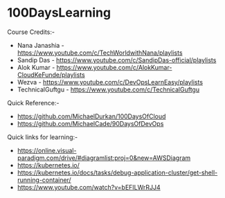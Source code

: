 # 100DaysLearning

Course Credits:-
- Nana Janashia   - https://www.youtube.com/c/TechWorldwithNana/playlists
- Sandip Das      - https://www.youtube.com/c/SandipDas-official/playlists
- Alok Kumar      - https://www.youtube.com/c/AlokKumar-CloudKeFunde/playlists
- Wezva           - https://www.youtube.com/c/DevOpsLearnEasy/playlists
- TechnicalGuftgu - https://www.youtube.com/c/TechnicalGuftgu

Quick Reference:-
- https://github.com/MichaelDurkan/100DaysOfCloud
- https://github.com/MichaelCade/90DaysOfDevOps

Quick links for learning:-
- https://online.visual-paradigm.com/drive/#diagramlist:proj=0&new=AWSDiagram
- https://kubernetes.io/
- https://kubernetes.io/docs/tasks/debug-application-cluster/get-shell-running-container/
- https://www.youtube.com/watch?v=bEFILWrRJJ4
